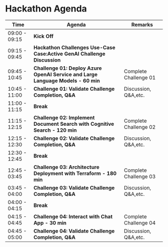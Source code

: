 # Hackathon Agenda

| Time          | Agenda                                              | Remarks                                  |
|---------------|-----------------------------------------------------|------------------------------------------|
| 09:00 - 09:15          | **Kick Off**                                        |                                          |
| 09:15 - 09:45 | **Hackathon Challenges Use-Case Case:Active GenAI Challenge Discussion** |       |
| 09:45 - 10:45 | **Challenge 01: Deploy Azure OpenAI Service and Large Language Models - 60 min** | Complete Challenge 01         |
| 10:45 - 11:00 | **Challenge 01: Validate Challenge Completion, Q&A** | Discussion, Q&A,etc.                       |
| 11:00 - 11:15 | **Break**                                           |                                          |
| 11:15 - 12:15 | **Challenge 02: Implement Document Search with Cognitive Search - 120 min** | Complete Challenge 02    |
| 12:15 - 12:30 | **Challenge 02: Validate Challenge Completion, Q&A** | Discussion, Q&A,etc.                         |
| 12:30 - 12:45 | **Break**                                           |                                          |
| 12:45 - 03:45 | **Challenge 03: Architecture Deployment with Terraform - 180 min** | Complete Challenge 03 |
| 03:45 - 04:00 | **Challenge 03: Validate Challenge Completion, Q&A** |  Discussion, Q&A,etc.                         |
| 04:00 - 04:15 | **Break**                                           |                                          |
| 04:15 - 04:45 | **Challenge 04: Interact with Chat App - 30 min**   | Complete Challenge 04                    |
| 04:45 - 05:00 | **Challenge 04: Validate Challenge Completion, Q&A** |  Discussion, Q&A,etc.                         |
